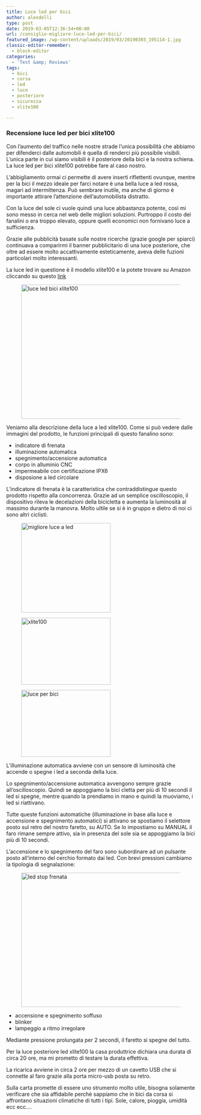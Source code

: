 ```yaml
---
title: Luce led per bici
author: alexdelli
type: post
date: 2019-03-05T12:36:54+00:00
url: /consiglio-migliore-luce-led-per-bici/
featured_image: /wp-content/uploads/2019/03/20190303_195114-1.jpg
classic-editor-remember:
  - block-editor
categories:
  - 'Test &amp; Reviews'
tags:
  - bici
  - corsa
  - led
  - luce
  - posteriore
  - sicurezza
  - xlite100

---
```

<!--CusAdsVi1-->

### Recensione luce led per bici xlite100

Con l&#8217;aumento del traffico nelle nostre strade l&#8217;unica possibilità che abbiamo per difenderci dalle automobili è quella di renderci più possibile visibili. L&#8217;unica parte in cui siamo visibili è il posteriore della bici e la nostra schiena. La luce led per bici xlite100 potrebbe fare al caso nostro.

L&#8217;abbigliamento ormai ci permette di avere inserti riflettenti ovunque, mentre per la bici il mezzo ideale per farci notare è una bella luce a led rossa, magari ad intermittenza. Può sembrare inutile, ma anche di giorno è importante attirare l&#8217;attenzione dell&#8217;automobilista distratto.

Con la luce del sole ci vuole quindi una luce abbastanza potente, così mi sono messo in cerca nel web delle migliori soluzioni. Purtroppo il costo dei fanalini o era troppo elevato, oppure quelli economici non fornivano luce a sufficienza.

Grazie alle pubblicità basate sulle nostre ricerche (grazie google per spiarci) continuava a comparirmi il banner pubblicitario di una luce posteriore, che oltre ad essere molto accattivamente esteticamente, aveva delle fuzioni particolari molto interessanti.

La luce led in questione è il modello xlite100 e la potete trovare su Amazon cliccando su questo [link][1] 

<div class="wp-block-image">
  <figure class="aligncenter is-resized"><img loading="lazy" src="https://i2.wp.com/alexdelli.it/wp-content/uploads/2019/03/20190303_195132.jpg?fit=950%2C713&ssl=1" alt="luce led bici xlite100" class="wp-image-1338" width="475" height="357" srcset="https://i0.wp.com/alexdelli.it/wp-content/uploads/2019/03/20190303_195132.jpg?w=4032&ssl=1 4032w, https://i0.wp.com/alexdelli.it/wp-content/uploads/2019/03/20190303_195132.jpg?resize=590%2C443&ssl=1 590w, https://i0.wp.com/alexdelli.it/wp-content/uploads/2019/03/20190303_195132.jpg?resize=768%2C576&ssl=1 768w, https://i0.wp.com/alexdelli.it/wp-content/uploads/2019/03/20190303_195132.jpg?resize=950%2C713&ssl=1 950w, https://i0.wp.com/alexdelli.it/wp-content/uploads/2019/03/20190303_195132.jpg?resize=1320%2C990&ssl=1 1320w, https://i0.wp.com/alexdelli.it/wp-content/uploads/2019/03/20190303_195132.jpg?w=2000&ssl=1 2000w, https://i0.wp.com/alexdelli.it/wp-content/uploads/2019/03/20190303_195132.jpg?w=3000&ssl=1 3000w" sizes="(max-width: 475px) 100vw, 475px" /></figure>
</div>

Veniamo alla descrizione della luce a led xlite100. Come si può vedere dalle immagini del prodotto, le funzioni principali di questo fanalino sono:

  * indicatore di frenata
  * illuminazione automatica
  * spegnimento/accensione automatica
  * corpo in alluminio CNC
  * impermeabile con certificazione IPX6
  * disposione a led circolare

L&#8217;indicatore di frenata è la caratteristica che contraddistingue questo prodotto rispetto alla concorrenza. Grazie ad un semplice oscilloscopio, il dispositivo rileva le decelazioni della bicicletta e aumenta la luminosità al massimo durante la manovra. Molto ultile se si è in gruppo e dietro di noi ci sono altri ciclisti.

<!--CusAdsVi2-->

<div class="wp-block-image">
  <figure class="aligncenter is-resized"><img loading="lazy" src="https://i1.wp.com/alexdelli.it/wp-content/uploads/2019/03/2-1.jpg?fit=950%2C950&ssl=1" alt="migliore luce a led" class="wp-image-1339" width="238" height="238" srcset="https://i2.wp.com/alexdelli.it/wp-content/uploads/2019/03/2-1.jpg?w=1001&ssl=1 1001w, https://i2.wp.com/alexdelli.it/wp-content/uploads/2019/03/2-1.jpg?resize=150%2C150&ssl=1 150w, https://i2.wp.com/alexdelli.it/wp-content/uploads/2019/03/2-1.jpg?resize=590%2C590&ssl=1 590w, https://i2.wp.com/alexdelli.it/wp-content/uploads/2019/03/2-1.jpg?resize=768%2C768&ssl=1 768w, https://i2.wp.com/alexdelli.it/wp-content/uploads/2019/03/2-1.jpg?resize=950%2C950&ssl=1 950w" sizes="(max-width: 238px) 100vw, 238px" /></figure>
</div>

<div class="wp-block-image">
  <figure class="aligncenter is-resized"><img loading="lazy" src="https://i1.wp.com/alexdelli.it/wp-content/uploads/2019/03/20190303_195655-1.jpg?fit=950%2C713&ssl=1" alt="xlite100" class="wp-image-1340" width="238" height="178" srcset="https://i2.wp.com/alexdelli.it/wp-content/uploads/2019/03/20190303_195655-1.jpg?w=4032&ssl=1 4032w, https://i2.wp.com/alexdelli.it/wp-content/uploads/2019/03/20190303_195655-1.jpg?resize=590%2C443&ssl=1 590w, https://i2.wp.com/alexdelli.it/wp-content/uploads/2019/03/20190303_195655-1.jpg?resize=768%2C576&ssl=1 768w, https://i2.wp.com/alexdelli.it/wp-content/uploads/2019/03/20190303_195655-1.jpg?resize=950%2C713&ssl=1 950w, https://i2.wp.com/alexdelli.it/wp-content/uploads/2019/03/20190303_195655-1.jpg?resize=1320%2C990&ssl=1 1320w, https://i2.wp.com/alexdelli.it/wp-content/uploads/2019/03/20190303_195655-1.jpg?w=2000&ssl=1 2000w, https://i2.wp.com/alexdelli.it/wp-content/uploads/2019/03/20190303_195655-1.jpg?w=3000&ssl=1 3000w" sizes="(max-width: 238px) 100vw, 238px" /></figure>
</div>

<div class="wp-block-image">
  <figure class="aligncenter is-resized"><img loading="lazy" src="https://i0.wp.com/alexdelli.it/wp-content/uploads/2019/03/20190303_195721-1.jpg?fit=950%2C713&ssl=1" alt="luce per bici" class="wp-image-1341" width="238" height="178" srcset="https://i2.wp.com/alexdelli.it/wp-content/uploads/2019/03/20190303_195721-1.jpg?w=4032&ssl=1 4032w, https://i2.wp.com/alexdelli.it/wp-content/uploads/2019/03/20190303_195721-1.jpg?resize=590%2C443&ssl=1 590w, https://i2.wp.com/alexdelli.it/wp-content/uploads/2019/03/20190303_195721-1.jpg?resize=768%2C576&ssl=1 768w, https://i2.wp.com/alexdelli.it/wp-content/uploads/2019/03/20190303_195721-1.jpg?resize=950%2C713&ssl=1 950w, https://i2.wp.com/alexdelli.it/wp-content/uploads/2019/03/20190303_195721-1.jpg?resize=1320%2C990&ssl=1 1320w, https://i2.wp.com/alexdelli.it/wp-content/uploads/2019/03/20190303_195721-1.jpg?w=2000&ssl=1 2000w, https://i2.wp.com/alexdelli.it/wp-content/uploads/2019/03/20190303_195721-1.jpg?w=3000&ssl=1 3000w" sizes="(max-width: 238px) 100vw, 238px" /></figure>
</div>

L&#8217;illuminazione automatica avviene con un sensore di luminosità che accende o spegne i led a seconda della luce.

Lo spegnimento/accensione automatica avvengono sempre grazie all&#8217;oscilloscopio. Quindi se appoggiamo la bici cletta per più di 10 secondi il led si spegne, mentre quando la prendiamo in mano e quindi la muoviamo, i led si riattivano.

Tutte queste funzioni automatiche (illuminazione in base alla luce e accensione e spegnimento automatici) si attivano se spostiamo il selettore posto sul retro del nostro faretto, su AUTO. Se lo impostiamo su MANUAL il faro rimane sempre attivo, sia in presenza del sole sia se appoggiamo la bici più di 10 secondi.

L&#8217;accensione e lo spegnimento del faro sono subordinare ad un pulsante posto all&#8217;interno del cerchio formato dai led. Con brevi pressioni cambiamo la tipologia di segnalazione:

<div class="wp-block-image">
  <figure class="aligncenter is-resized"><img loading="lazy" src="https://i1.wp.com/alexdelli.it/wp-content/uploads/2019/03/20190303_195148.jpg?fit=950%2C713&ssl=1" alt="led stop frenata" class="wp-image-1342" width="475" height="357" srcset="https://i2.wp.com/alexdelli.it/wp-content/uploads/2019/03/20190303_195148.jpg?w=4032&ssl=1 4032w, https://i2.wp.com/alexdelli.it/wp-content/uploads/2019/03/20190303_195148.jpg?resize=590%2C443&ssl=1 590w, https://i2.wp.com/alexdelli.it/wp-content/uploads/2019/03/20190303_195148.jpg?resize=768%2C576&ssl=1 768w, https://i2.wp.com/alexdelli.it/wp-content/uploads/2019/03/20190303_195148.jpg?resize=950%2C713&ssl=1 950w, https://i2.wp.com/alexdelli.it/wp-content/uploads/2019/03/20190303_195148.jpg?resize=1320%2C990&ssl=1 1320w, https://i2.wp.com/alexdelli.it/wp-content/uploads/2019/03/20190303_195148.jpg?w=2000&ssl=1 2000w, https://i2.wp.com/alexdelli.it/wp-content/uploads/2019/03/20190303_195148.jpg?w=3000&ssl=1 3000w" sizes="(max-width: 475px) 100vw, 475px" /></figure>
</div>

  * accensione e spegnimento soffuso
  * blinker
  * lampeggio a ritmo irregolare

Mediante pressione prolungata per 2 secondi, il faretto si spegne del tutto.

Per la luce posteriore led xlite100 la casa produttrice dichiara una durata di circa 20 ore, ma mi prometto di testare la durata effettiva.

La ricarica avviene in circa 2 ore per mezzo di un cavetto USB che si connette al faro grazie alla porta micro-usb posta su retro.

Sulla carta promette di essere uno strumento molto utile, bisogna solamente verificare che sia affidabile perchè sappiamo che in bici da corsa si affrontano situazioni climatiche di tutti i tipi. Sole, calore, pioggia, umidità ecc ecc&#8230;.

<div style="font-size: 0px; height: 0px; line-height: 0px; margin: 0; padding: 0; clear: both;">
</div>

 [1]: https://amzn.to/2Ex27FM